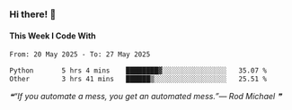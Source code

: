 ### Hi there! 👋

#### This Week I Code With
<!--START_SECTION:waka-->

```txt
From: 20 May 2025 - To: 27 May 2025

Python       5 hrs 4 mins    ████████▓░░░░░░░░░░░░░░░░   35.07 %
Other        3 hrs 41 mins   ██████▒░░░░░░░░░░░░░░░░░░   25.51 %
```

<!--END_SECTION:waka-->

<!--STARTS_HERE_QUOTE_README-->
<i>❝“If you automate a mess, you get an automated mess.”— Rod Michael   ❞</i>
<!--ENDS_HERE_QUOTE_README-->
